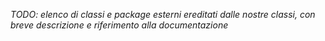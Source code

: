
*TODO: elenco di classi e package esterni ereditati dalle nostre classi, con breve descrizione e riferimento alla documentazione*